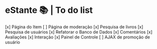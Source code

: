 # eStante 📚 | To do list

[x] Página do Item
[ ] Página de moderação
[x] Pesquisa de livros
[x] Pesquisa de usuários
[x] Refatorar o Banco de Dados
[x] Comentários
[x] Avaliações
[x] Interação
[x] Painel de Controle
[ ] AJAX de promoção de usuário